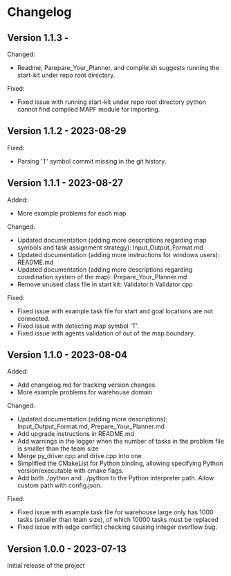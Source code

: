 # Changelog

Version 1.1.3 - 
----------------------------

Changed:
- Readme, Parepare_Your_Planner, and compile.sh suggests running the start-kit under repo root directory.

Fixed:
- Fixed issue with running start-kit under repo root directory python cannot find compiled MAPF module for importing.

Version 1.1.2 - 2023-08-29
----------------------------
Fixed:
- Parsing 'T' symbol commit missing in the git history.


Version 1.1.1 - 2023-08-27
----------------------------
Added:
- More example problems for each map

Changed:
- Updated documentation (adding more descriptions regarding map symbols and task assignment strategy): Input_Output_Format.md
- Updated documentation (adding more instructions for windows users): README.md
- Updated documentation (adding more descriptions regarding coordination system of the map): Prepare_Your_Planner.md
- Remove unused class file in start kit: Validator.h Validator.cpp

Fixed:
- Fixed issue with example task file for start and goal locations are not connected.
- Fixed issue with detecting map symbol 'T'.
- Fixed issue with agents validation of out of the map boundary.

Version 1.1.0 - 2023-08-04
----------------------------
Added:
- Add changelog.md for tracking version changes
- More example problems for warehouse domain

Changed:
- Updated documentation (adding more descriptions): Input_Output_Format.md, Prepare_Your_Planner.md 
- Add upgrade instructions in README.md
- Add warnings in the logger when the number of tasks in the problem file is smaller than the team size
- Merge py_driver.cpp and drive.cpp into one
- Simplified the CMakeList for Python binding, allowing specifying Python version/executable with cmake flags.
- Add both ./python and ../python to the Python interpreter path. Allow custom path with config.json.

Fixed:
- Fixed issue with example task file for warehouse large only has 1000 tasks (smaller than team size), of which 10000 tasks must be replaced
- Fixed issue with edge conflict checking causing integer overflow bug.

Version 1.0.0 - 2023-07-13
----------------------------
Initial release of the project
